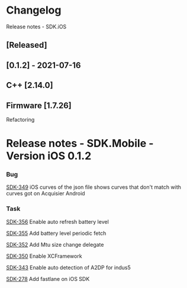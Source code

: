 # Changelog
Release notes - SDK.iOS

## [Released]

## [0.1.2] - 2021-07-16
## C++ [2.14.0]
## Firmware [1.7.26]

Refactoring

# Release notes - SDK.Mobile - Version iOS 0.1.2

### Bug

[SDK-349](https://mybrain.atlassian.net/browse/SDK-349) iOS curves of the json file shows curves that don't match with curves got on Acquisier Android

### Task

[SDK-356](https://mybrain.atlassian.net/browse/SDK-356) Enable auto refresh battery level

[SDK-355](https://mybrain.atlassian.net/browse/SDK-355) Add battery level periodic fetch

[SDK-352](https://mybrain.atlassian.net/browse/SDK-352) Add Mtu size change delegate

[SDK-350](https://mybrain.atlassian.net/browse/SDK-350) Enable XCFramework

[SDK-343](https://mybrain.atlassian.net/browse/SDK-343) Enable auto detection of A2DP for indus5

[SDK-278](https://mybrain.atlassian.net/browse/SDK-278) Add fastlane on iOS SDK
